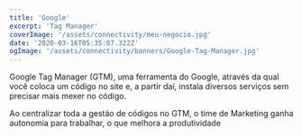 ```yaml
---
title: 'Google'
excerpt: 'Tag Manager'
coverImage: '/assets/connectivity/meu-negocio.jpg'
date: '2020-03-16T05:35:07.322Z'
ogImage: '/assets/connectivity/banners/Google-Tag-Manager.jpg'
---
```


Google Tag Manager (GTM), uma ferramenta do Google, através da qual você coloca um código no site e, a partir daí, instala diversos serviços sem precisar mais mexer no código.

Ao centralizar toda a gestão de códigos no GTM, o time de Marketing ganha autonomia para trabalhar, o que melhora a produtividade